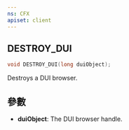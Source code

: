 ```yaml
---
ns: CFX
apiset: client
---
```

## DESTROY_DUI

```c
void DESTROY_DUI(long duiObject);
```

Destroys a DUI browser.

## 參數
* **duiObject**: The DUI browser handle.

